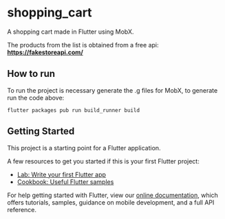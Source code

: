 # shopping_cart

A shopping cart made in Flutter using MobX.

The products from the list is obtained from a free api:
**https://fakestoreapi.com/**

## How to run

To run the project is necessary generate the .g files for MobX, to generate run the code above:

```
flutter packages pub run build_runner build
```

## Getting Started

This project is a starting point for a Flutter application.

A few resources to get you started if this is your first Flutter project:

- [Lab: Write your first Flutter app](https://flutter.dev/docs/get-started/codelab)
- [Cookbook: Useful Flutter samples](https://flutter.dev/docs/cookbook)

For help getting started with Flutter, view our
[online documentation](https://flutter.dev/docs), which offers tutorials,
samples, guidance on mobile development, and a full API reference.
